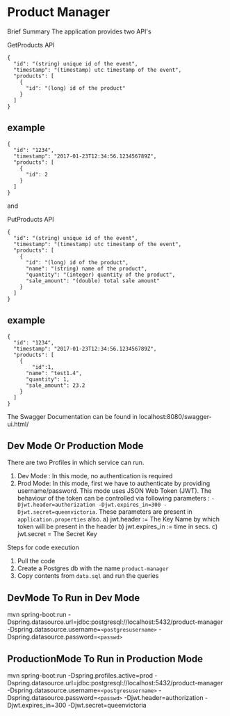 Product Manager
================

Brief Summary
The application provides two API's

GetProducts API
```
{
  "id": "(string) unique id of the event",
  "timestamp": "(timestamp) utc timestamp of the event",
  "products": [
    {
      "id": "(long) id of the product"
    }
  ]
}
```
example
--------

```
{
  "id": "1234",
  "timestamp": "2017-01-23T12:34:56.123456789Z",
  "products": [
    {
      "id": 2
    }
  ]
}
```

and

PutProducts API

```
{
  "id": "(string) unique id of the event",
  "timestamp": "(timestamp) utc timestamp of the event",
  "products": [
    {
      "id": "(long) id of the product",
      "name": "(string) name of the product",
      "quantity": "(integer) quantity of the product",
      "sale_amount": "(double) total sale amount"
    }
  ]
}
```
example
-------
```
{
  "id": "1234",
  "timestamp": "2017-01-23T12:34:56.123456789Z",
  "products": [
    {
    	"id":1,
      "name": "test1.4",
      "quantity": 1,
      "sale_amount": 23.2
    }
  ]
}
```
The Swagger Documentation can be found in 
localhost:8080/swagger-ui.html/


Dev Mode Or Production Mode
----------------------------

There are two Profiles in which service can run.
1) Dev Mode : In this mode, no authentication is required
2) Prod Mode: In this mode, first we have to authenticate by providing username/password. This mode uses JSON Web Token (JWT). The behaviour of the token can be controlled via following parameters : 
`-Djwt.header=authorization -Djwt.expires_in=300 -Djwt.secret=queenvictoria`. These parameters are present in `application.properties` also.
a) jwt.header := The Key Name by which token will be present in the header
b) jwt.expires_in := time in secs.
c) jwt.secret = The Secret Key


Steps for code execution

1) Pull the code
2) Create a Postgres db with the name `product-manager`
3) Copy contents from `data.sql` and run the queries

DevMode
To Run in Dev Mode
-------------------
mvn spring-boot:run -Dspring.datasource.url=jdbc:postgresql://localhost:5432/product-manager -Dspring.datasource.username=`<postgresusername>` -Dspring.datasource.password=`<passwd>`

ProductionMode
To Run in Production Mode
-------------------------
mvn spring-boot:run -Dspring.profiles.active=prod -Dspring.datasource.url=jdbc:postgresql://localhost:5432/product-manager -Dspring.datasource.username=`<postgresusername>` -Dspring.datasource.password=`<passwd>` -Djwt.header=authorization -Djwt.expires_in=300 -Djwt.secret=queenvictoria
